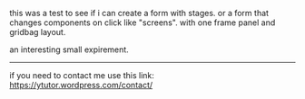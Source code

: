 
this was a test to see if i can create a form with stages.
or a form that changes components on click like "screens".
with one frame panel and gridbag layout.

an interesting small expirement.

----------------------------------------

if you need to contact me use this link:
https://ytutor.wordpress.com/contact/